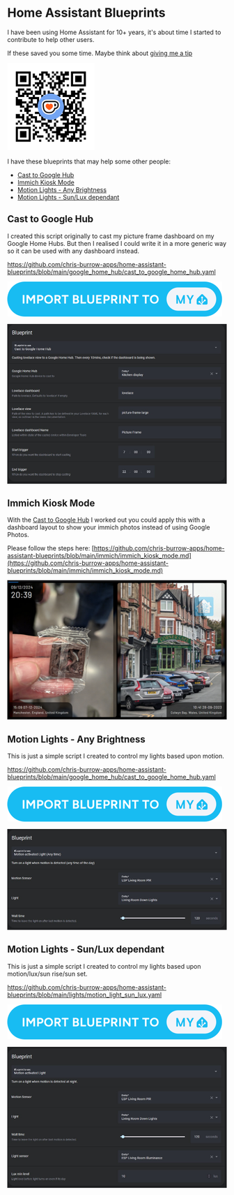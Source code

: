 # Home Assistant Blueprints

I have been using Home Assistant for 10+ years, it's about time I started to contribute to help other users.

If these saved you some time. Maybe think about [giving me a tip](https://ko-fi.com/chrisburrow1739)

<img src="/images/kofi_qrcode.png" href="https://ko-fi.com/chrisburrow1739" alt="Give me a tip" width="200"/>

I have these blueprints that may help some other people:

* [Cast to Google Hub](#cast-to-google-hub)
* [Immich Kiosk Mode](#immich-kiosk-mode)
* [Motion Lights - Any Brightness](#motion-lights-any)
* [Motion Lights - Sun/Lux dependant](#motion-lights-sun-lux)

## <a name="cast-to-google-hub"/> Cast to Google Hub
I created this script originally to cast my picture frame dashboard on my Google Home Hubs. But then I realised I could write it in a more generic way so it can be used with any dashboard instead.

https://github.com/chris-burrow-apps/home-assistant-blueprints/blob/main/google_home_hub/cast_to_google_home_hub.yaml

[![Add Blueprint](/images/blueprint_import.svg)](https://my.home-assistant.io/redirect/blueprint_import/?blueprint_url=https%3A%2F%2Fraw.githubusercontent.com%2Fchris-burrow-apps%2Fhome-assistant-blueprints%2Frefs%2Fheads%2Fmain%2Fgoogle_home_hub%2Fcast_to_google_home_hub.yaml)

![Automation Example](/images/blueprint-native-cast-dashboard.jpg)

## <a name="immich-kiosk-mode"/> Immich Kiosk Mode
With the [Cast to Google Hub](https://github.com/chris-burrow-apps/home-assistant-blueprints/blob/main/google_home_hub/cast_to_google_home_hub.yaml) I worked out you could apply this with a dashboard layout to show your immich photos instead of using Google Photos. 

Please follow the steps here: [https://github.com/chris-burrow-apps/home-assistant-blueprints/blob/main/immich/immich_kiosk_mode.md](https://github.com/chris-burrow-apps/home-assistant-blueprints/blob/main/immich/immich_kiosk_mode.md)

![Automation Example](/images/immich-home-assistant-example.png)
 
##  <a name="motion-lights-any"/> Motion Lights - Any Brightness
This is just a simple script I created to control my lights based upon motion.

https://github.com/chris-burrow-apps/home-assistant-blueprints/blob/main/google_home_hub/cast_to_google_home_hub.yaml

[![Add Blueprint](/images/blueprint_import.svg)](https://my.home-assistant.io/redirect/blueprint_import/?blueprint_url=https%3A%2F%2Fraw.githubusercontent.com%2Fchris-burrow-apps%2Fhome-assistant-blueprints%2Frefs%2Fheads%2Fmain%2Flights%2Fmotion_light_any.yaml)

![Automation Example](/images/blueprint-light-any.jpg)

## <a name="motion-lights-sun-lux"/> Motion Lights - Sun/Lux dependant
This is just a simple script I created to control my lights based upon motion/lux/sun rise/sun set.

https://github.com/chris-burrow-apps/home-assistant-blueprints/blob/main/lights/motion_light_sun_lux.yaml

[![Add Blueprint](/images/blueprint_import.svg)](https://my.home-assistant.io/redirect/blueprint_import/?blueprint_url=https%3A%2F%2Fraw.githubusercontent.com%2Fchris-burrow-apps%2Fhome-assistant-blueprints%2Frefs%2Fheads%2Fmain%2Flights%2Fmotion_light_sun_lux.yaml)

![Automation Example](/images/blueprint-light-lux.jpg)
